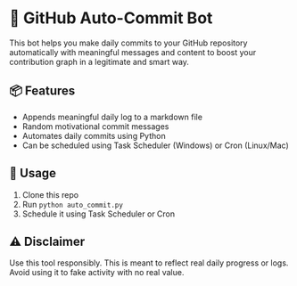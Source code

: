 # 🤖 GitHub Auto-Commit Bot 

This bot helps you make daily commits to your GitHub repository automatically with meaningful messages and content to boost your contribution graph in a legitimate and smart way.

## 📦 Features 
- Appends meaningful daily log to a markdown file
- Random motivational commit messages
- Automates daily commits using Python
- Can be scheduled using Task Scheduler (Windows) or Cron (Linux/Mac)

## 🚀 Usage

1. Clone this repo
2. Run `python auto_commit.py`
3. Schedule it using Task Scheduler or Cron

## ⚠️ Disclaimer
Use this tool responsibly. This is meant to reflect real daily progress or logs. Avoid using it to fake activity with no real value.
